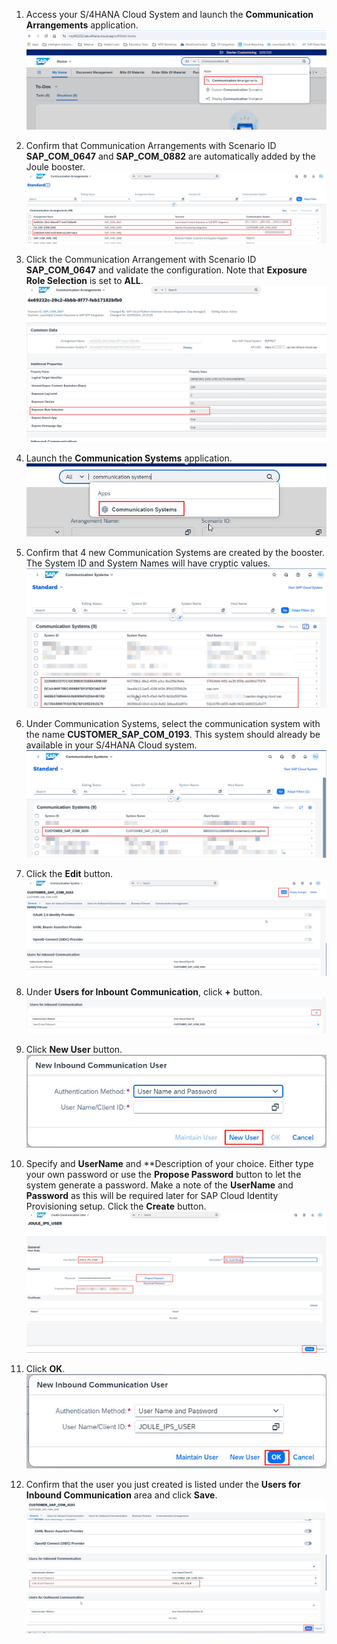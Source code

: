 1. Access your S/4HANA Cloud System and launch the **Communication Arrangements** application.</br>
   ![postboosters4](1.jpg)
   
2. Confirm that Communication Arrangements with Scenario ID **SAP_COM_0647** and **SAP_COM_0882** are automatically added by the Joule booster.</br>
   ![postboosters4](2.jpg)
   
3. Click the Communication Arrangement with Scenario ID **SAP_COM_0647** and validate the configuration.  Note that **Exposure Role Selection** is set to **ALL**.</br>
![postboosters4](3.jpg)

4. Launch the **Communication Systems** application.
![postboosters4](4.jpg)

5. Confirm that 4 new Communication Systems are created by the booster.  The System ID and System Names will have cryptic values.</br>
![postboosters4](5.jpg)

6. Under Communication Systems, select the communication system with the name **CUSTOMER_SAP_COM_0193**.  This system should already be available in your S/4HANA Cloud system.</br>
![postboosters4](6.jpg)

7. Click the **Edit** button.</br>
![postboosters4](7.jpg)

8. Under **Users for Inbount Communication**, click **+** button.
![postboosters4](8.jpg)

9. Click **New User** button.
![postboosters4](9.jpg)

10. Specify and **UserName** and **Description of your choice.  Either type your own password or use the **Propose Password** button to let the system generate a password.  Make a note of the **UserName** and **Password** as this will be required later for SAP Cloud Identity Provisioning setup.  Click the **Create** button.
![postboosters4](10.jpg)

11. Click **OK**.
![postboosters4](11.jpg)

12. Confirm that the user you just created is listed under the **Users for Inbound Communication** area and click **Save**.</br>
![postboosters4](12.jpg)
